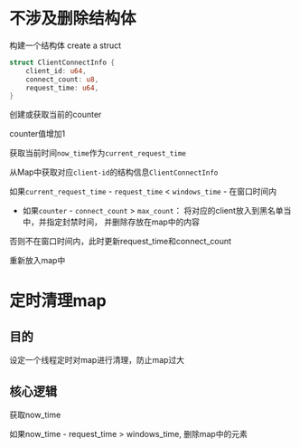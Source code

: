 # 不涉及删除结构体
构建一个结构体
create a struct
```rust
struct ClientConnectInfo {
    client_id: u64,
    connect_count: u8,
    request_time: u64,
}
```

创建或获取当前的counter

counter值增加1

获取当前时间`now_time`作为`current_request_time`

从Map中获取对应`client-id`的结构信息`ClientConnectInfo`

如果`current_request_time` - `request_time` < `windows_time` - 在窗口时间内
- 如果`counter` - `connect_count` > `max_count`：
 将对应的client放入到黑名单当中，并指定封禁时间， 并删除存放在map中的内容

否则不在窗口时间内，此时更新request_time和connect_count

重新放入map中

# 定时清理map
## 目的
设定一个线程定时对map进行清理，防止map过大

## 核心逻辑

获取now_time

如果now_time - request_time > windows_time, 删除map中的元素
